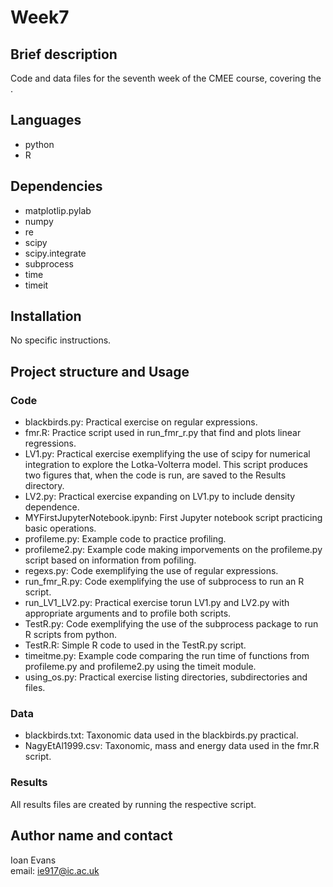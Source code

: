 # Week7
## Brief description
Code and data files for the seventh week of the CMEE course, covering the .
## Languages
* python
* R
## Dependencies
* matplotlip.pylab
* numpy
* re
* scipy
* scipy.integrate
* subprocess
* time
* timeit
## Installation
No specific instructions.
## Project structure and Usage
### Code
* blackbirds.py: Practical exercise on regular expressions.
* fmr.R: Practice script used in run_fmr_r.py that find and plots linear regressions.
* LV1.py: Practical exercise exemplifying the use of scipy for numerical integration to explore the Lotka-Volterra model. This script produces two figures that, when the code is run, are saved to the Results directory.
* LV2.py: Practical exercise expanding on LV1.py to include density dependence.
* MYFirstJupyterNotebook.ipynb: First Jupyter notebook script practicing basic operations.
* profileme.py: Example code to practice profiling.
* profileme2.py: Example code making imporvements on the profileme.py script based on information from pofiling.
* regexs.py: Code exemplifying the use of regular expressions.
* run_fmr_R.py: Code exemplifying the use of subprocess to run an R script.
* run_LV1_LV2.py: Practical exercise torun LV1.py and LV2.py with appropriate arguments and to profile both scripts.
* TestR.py: Code exemplifying the use of the subprocess package to run R scripts from python. 
* TestR.R: Simple R code to used in the TestR.py script.
* timeitme.py: Example code comparing the run time of functions from profileme.py and profileme2.py using the timeit module.
* using_os.py: Practical exercise listing directories, subdirectories and files.
### Data
* blackbirds.txt: Taxonomic data used in the blackbirds.py practical.
* NagyEtAl1999.csv: Taxonomic, mass and energy data used in the fmr.R script.
### Results
All results files are created by running the respective script.
## Author name and contact
Ioan Evans  
email: ie917@ic.ac.uk